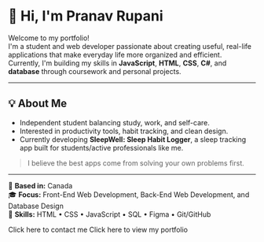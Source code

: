 # 👋 Hi, I'm Pranav Rupani

Welcome to my portfolio!  
I'm a student and web developer passionate about creating useful, real-life applications that make everyday life more organized and efficient.  
Currently, I'm building my skills in **JavaScript**, **HTML**, **CSS**, **C#**, and **database** through coursework and personal projects.

---

## 💡 About Me
- Independent student balancing study, work, and self-care.
- Interested in productivity tools, habit tracking, and clean design.
- Currently developing **SleepWell: Sleep Habit Logger**, a sleep tracking app built for students/active professionals like me.

> I believe the best apps come from solving your own problems first.

---

📍 **Based in:** Canada  
🎓 **Focus:** Front-End Web Development, Back-End Web Development, and Database Design  
🧰 **Skills:** HTML • CSS • JavaScript • SQL • Figma • Git/GitHub

Click here to contact me
Click here to view my portfolio
